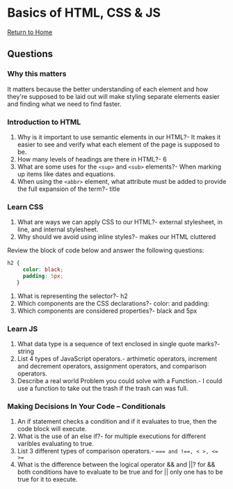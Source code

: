 # Basics of HTML, CSS & JS

[Return to Home](https://sethppierce.github.io/reading-notes)

## Questions

### Why this matters

It matters because the better understanding of each element and how they're supposed to be laid out will make styling separate elements easier and finding what we need to find faster.

### Introduction to HTML

1. Why is it important to use semantic elements in our HTML?- It makes it easier to see and verify what each element of the page is supposed to be.
2. How many levels of headings are there in HTML?- 6
3. What are some uses for the `<sup>` and `<sub>` elements?- When marking up items like dates and equations.
4. When using the `<abbr>` element, what attribute must be added to provide the full expansion of the term?- title

### Learn CSS

1. What are ways we can apply CSS to our HTML?- external stylesheet, in line, and internal stylesheet.
2. Why should we avoid using inline styles?- makes our HTML cluttered

Review the block of code below and answer the following questions:

```css
h2 {
     color: black;
     padding: 5px;
   }
```

1. What is representing the selector?- h2
2. Which components are the CSS declarations?- color: and padding:
3. Which components are considered properties?- black and 5px

### Learn JS

1. What data type is a sequence of text enclosed in single quote marks?- string
2. List 4 types of JavaScript operators.- arthimetic operators, increment and decrement operators, assignment operators, and comparison operators.
3. Describe a real world Problem you could solve with a Function.- I could use a function to take out the trash if the trash can was full.

### Making Decisions In Your Code – Conditionals

1. An if statement checks a condition and if it evaluates to true, then the code block will execute.
2. What is the use of an else if?- for multiple executions for different varibles evaluating to true.
3. List 3 different types of comparison operators.- `=== and !==, < >, <= >=`
4. What is the difference between the logical operator && and ||? for && both conditions have to evaluate to be true and for || only one has to be true for it to execute.

